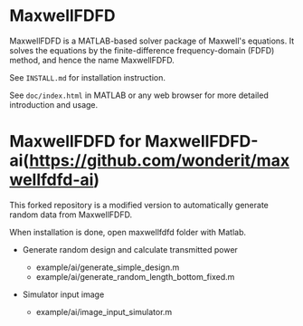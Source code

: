MaxwellFDFD
===========
MaxwellFDFD is a MATLAB-based solver package of Maxwell's equations.  It solves the equations by the finite-difference frequency-domain (FDFD) method, and hence the name MaxwellFDFD.

See `INSTALL.md` for installation instruction.

See `doc/index.html` in MATLAB or any web browser for more detailed introduction and usage.

MaxwellFDFD for MaxwellFDFD-ai(https://github.com/wonderit/maxwellfdfd-ai)
===========
This forked repository is a modified version to automatically generate random data from MaxwellFDFD.

When installation is done, open maxwellfdfd folder with Matlab. 

- Generate random design and calculate transmitted power
    - example/ai/generate_simple_design.m
    - example/ai/generate_random_length_bottom_fixed.m
    
- Simulator input image
    - example/ai/image_input_simulator.m

